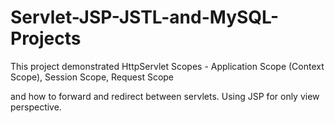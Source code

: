 # Servlet-JSP-JSTL-and-MySQL-Projects

This project demonstrated HttpServlet Scopes
    - Application Scope (Context Scope),
    Session Scope,
    Request Scope
    
and how to forward and redirect between servlets. Using JSP for only view perspective.
